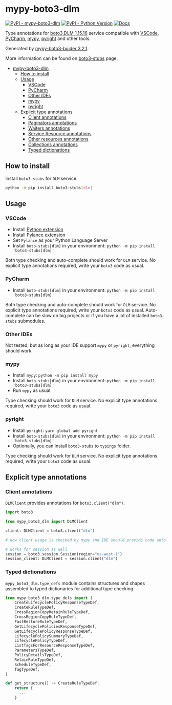 # mypy-boto3-dlm

[![PyPI - mypy-boto3-dlm](https://img.shields.io/pypi/v/mypy-boto3-dlm.svg?color=blue)](https://pypi.org/project/mypy-boto3-dlm)
[![PyPI - Python Version](https://img.shields.io/pypi/pyversions/mypy-boto3-dlm.svg?color=blue)](https://pypi.org/project/mypy-boto3-dlm)
[![Docs](https://img.shields.io/readthedocs/mypy-boto3-builder.svg?color=blue)](https://mypy-boto3-builder.readthedocs.io/)

Type annotations for
[boto3.DLM 1.15.16](https://boto3.amazonaws.com/v1/documentation/api/1.15.16/reference/services/dlm.html#DLM) service
compatible with
[VSCode](https://code.visualstudio.com/),
[PyCharm](https://www.jetbrains.com/pycharm/),
[mypy](https://github.com/python/mypy),
[pyright](https://github.com/microsoft/pyright)
and other tools.

Generated by [mypy-boto3-buider 3.2.1](https://github.com/vemel/mypy_boto3_builder).

More information can be found on [boto3-stubs](https://pypi.org/project/boto3-stubs/) page.

- [mypy-boto3-dlm](#mypy-boto3-dlm)
  - [How to install](#how-to-install)
  - [Usage](#usage)
    - [VSCode](#vscode)
    - [PyCharm](#pycharm)
    - [Other IDEs](#other-ides)
    - [mypy](#mypy)
    - [pyright](#pyright)
  - [Explicit type annotations](#explicit-type-annotations)
    - [Client annotations](#client-annotations)
    - [Paginators annotations](#paginators-annotations)
    - [Waiters annotations](#waiters-annotations)
    - [Service Resource annotations](#service-resource-annotations)
    - [Other resources annotations](#other-resources-annotations)
    - [Collections annotations](#collections-annotations)
    - [Typed dictionations](#typed-dictionations)

## How to install

Install `boto3-stubs` for `DLM` service.

```bash
python -m pip install boto3-stubs[dlm]
```

## Usage

### VSCode

- Install [Python extension](https://marketplace.visualstudio.com/items?itemName=ms-python.python)
- Install [Pylance extension](https://marketplace.visualstudio.com/items?itemName=ms-python.vscode-pylance)
- Set `Pylance` as your Python Language Server
- Install `boto-stubs[dlm]` in your environment: `python -m pip install 'boto3-stubs[dlm]'`

Both type checking and auto-complete should work for `DLM` service.
No explicit type annotations required, write your `boto3` code as usual.

### PyCharm

- Install `boto-stubs[dlm]` in your environment: `python -m pip install 'boto3-stubs[dlm]'`

Both type checking and auto-complete should work for `DLM` service.
No explicit type annotations required, write your `boto3` code as usual.
Auto-complete can be slow on big projects or if you have a lot of installed `boto3-stubs` submodules.

### Other IDEs

Not tested, but as long as your IDE support `mypy` or `pyright`, everything should work.

### mypy

- Install `mypy`: `python -m pip install mypy`
- Install `boto-stubs[dlm]` in your environment: `python -m pip install 'boto3-stubs[dlm]'`
- Run `mypy` as usual

Type checking should work for `DLM` service.
No explicit type annotations required, write your `boto3` code as usual.

### pyright

- Install `pyright`: `yarn global add pyright`
- Install `boto-stubs[dlm]` in your environment: `python -m pip install 'boto3-stubs[dlm]'`
- Optionally, you can install `boto3-stubs` to `typings` folder.

Type checking should work for `DLM` service.
No explicit type annotations required, write your `boto3` code as usual.

## Explicit type annotations

### Client annotations

`DLMClient` provides annotations for `boto3.client("dlm")`.

```python
import boto3

from mypy_boto3_dlm import DLMClient

client: DLMClient = boto3.client("dlm")

# now client usage is checked by mypy and IDE should provide code auto-complete

# works for session as well
session = boto3.session.Session(region="us-west-1")
session_client: DLMClient = session.client("dlm")
```








### Typed dictionations

`mypy_boto3_dlm.type_defs` module contains structures and shapes assembled
to typed dictionaries for additional type checking.

```python
from mypy_boto3_dlm.type_defs import (
    CreateLifecyclePolicyResponseTypeDef,
    CreateRuleTypeDef,
    CrossRegionCopyRetainRuleTypeDef,
    CrossRegionCopyRuleTypeDef,
    FastRestoreRuleTypeDef,
    GetLifecyclePoliciesResponseTypeDef,
    GetLifecyclePolicyResponseTypeDef,
    LifecyclePolicySummaryTypeDef,
    LifecyclePolicyTypeDef,
    ListTagsForResourceResponseTypeDef,
    ParametersTypeDef,
    PolicyDetailsTypeDef,
    RetainRuleTypeDef,
    ScheduleTypeDef,
    TagTypeDef,
)

def get_structure() -> CreateRuleTypeDef:
    return {
      ...
    }
```
